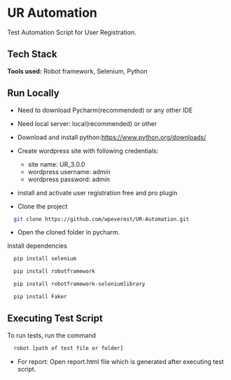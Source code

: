 
# UR Automation

Test Automation Script for User Registration.


## Tech Stack

**Tools used:** Robot framework, Selenium, Python


## Run Locally
- Need to download Pycharm(recommended) or any other IDE
- Need local server: local(recommended) or other
- Download and install python:https://www.python.org/downloads/
- Create wordpress site with following credentials:
    - site name: UR_3.0.0
    - wordpress username: admin
    - wordpress password: admin

- install and activate user registration free and pro plugin

- Clone the project

```bash
  git clone https://github.com/wpeverest/UR-Automation.git
```
- Open the cloned folder in pycharm.


Install dependencies

```bash
  pip install selenium
```

```bash
  pip install robotframework
```
```bash
  pip install robotframework-seleniumlibrary
```
```bash
  pip install Faker
```


## Executing Test Script

To run tests, run the command

```bash
  robot [path of test file or folder]
```

- For report: Open report.html file which is generated after executing test script.

